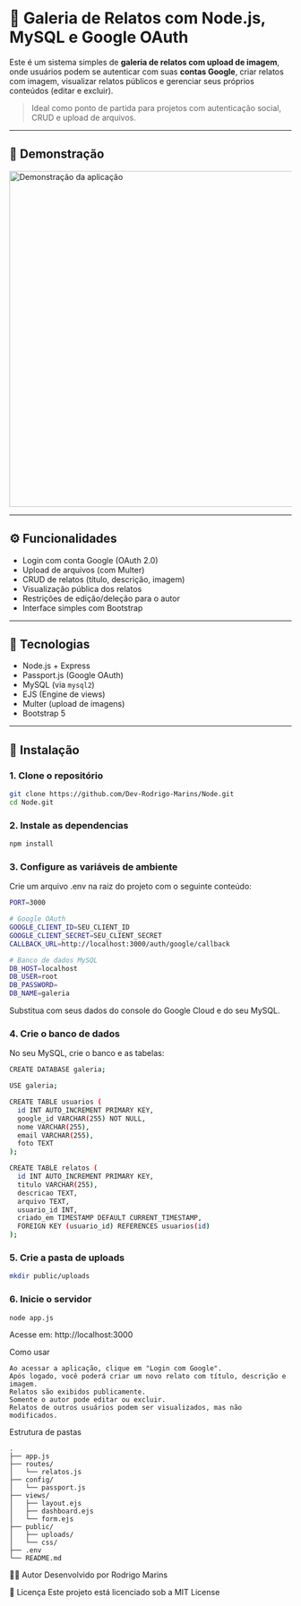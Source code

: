 # 📝 Galeria de Relatos com Node.js, MySQL e Google OAuth

Este é um sistema simples de **galeria de relatos com upload de imagem**, onde usuários podem se autenticar com suas **contas Google**, criar relatos com imagem, visualizar relatos públicos e gerenciar seus próprios conteúdos (editar e excluir).

> Ideal como ponto de partida para projetos com autenticação social, CRUD e upload de arquivos.

---

## 📸 Demonstração

<img src="public/demo.gif" alt="Demonstração da aplicação" width="600">

---

## ⚙️ Funcionalidades

- Login com conta Google (OAuth 2.0)
- Upload de arquivos (com Multer)
- CRUD de relatos (título, descrição, imagem)
- Visualização pública dos relatos
- Restrições de edição/deleção para o autor
- Interface simples com Bootstrap

---

## 🧰 Tecnologias

- Node.js + Express
- Passport.js (Google OAuth)
- MySQL (via `mysql2`)
- EJS (Engine de views)
- Multer (upload de imagens)
- Bootstrap 5

---

## 🚀 Instalação

### 1. Clone o repositório

```bash
git clone https://github.com/Dev-Rodrigo-Marins/Node.git
cd Node.git
```

### 2. Instale as dependencias
```bash
npm install
```

### 3. Configure as variáveis de ambiente
Crie um arquivo .env na raiz do projeto com o seguinte conteúdo:
```bash
PORT=3000

# Google OAuth
GOOGLE_CLIENT_ID=SEU_CLIENT_ID
GOOGLE_CLIENT_SECRET=SEU_CLIENT_SECRET
CALLBACK_URL=http://localhost:3000/auth/google/callback

# Banco de dados MySQL
DB_HOST=localhost
DB_USER=root
DB_PASSWORD=
DB_NAME=galeria

```
Substitua com seus dados do console do Google Cloud e do seu MySQL.

### 4. Crie o banco de dados
No seu MySQL, crie o banco e as tabelas:
```bash
CREATE DATABASE galeria;

USE galeria;

CREATE TABLE usuarios (
  id INT AUTO_INCREMENT PRIMARY KEY,
  google_id VARCHAR(255) NOT NULL,
  nome VARCHAR(255),
  email VARCHAR(255),
  foto TEXT
);

CREATE TABLE relatos (
  id INT AUTO_INCREMENT PRIMARY KEY,
  titulo VARCHAR(255),
  descricao TEXT,
  arquivo TEXT,
  usuario_id INT,
  criado_em TIMESTAMP DEFAULT CURRENT_TIMESTAMP,
  FOREIGN KEY (usuario_id) REFERENCES usuarios(id)
);
```
### 5. Crie a pasta de uploads
```bash
mkdir public/uploads
```

### 6. Inicie o servidor
```bash
node app.js
```
Acesse em: http://localhost:3000

Como usar
```
Ao acessar a aplicação, clique em "Login com Google".
Após logado, você poderá criar um novo relato com título, descrição e imagem.
Relatos são exibidos publicamente.
Somente o autor pode editar ou excluir.
Relatos de outros usuários podem ser visualizados, mas não modificados.
```
Estrutura de pastas
```
.
├── app.js
├── routes/
│   └── relatos.js
├── config/
│   └── passport.js
├── views/
│   ├── layout.ejs
│   ├── dashboard.ejs
│   └── form.ejs
├── public/
│   ├── uploads/
│   └── css/
├── .env
└── README.md
```
🧑‍💻 Autor
Desenvolvido por Rodrigo Marins

📜 Licença
Este projeto está licenciado sob a MIT License


